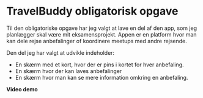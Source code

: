 # TravelBuddy obligatorisk opgave

Til den obligatoriske opgave har jeg valgt at lave en del af den app, som jeg planlægger skal være mit eksamensprojekt.
Appen er en platform hvor man kan dele rejse anbefalinger of koordinere meetups med andre rejsende.

Den del jeg har valgt at udvikle indeholder:
- En skærm med et kort, hvor der er pins i kortet for hver anbefaling.
- En skærm hvor der kan laves anbefalinger
- En skærm hvor man kan se mere information omkring en anbefaling.


**Video demo**
